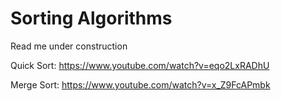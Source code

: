 # Sorting Algorithms

Read me under construction

Quick Sort: https://www.youtube.com/watch?v=eqo2LxRADhU

Merge Sort: https://www.youtube.com/watch?v=x_Z9FcAPmbk

